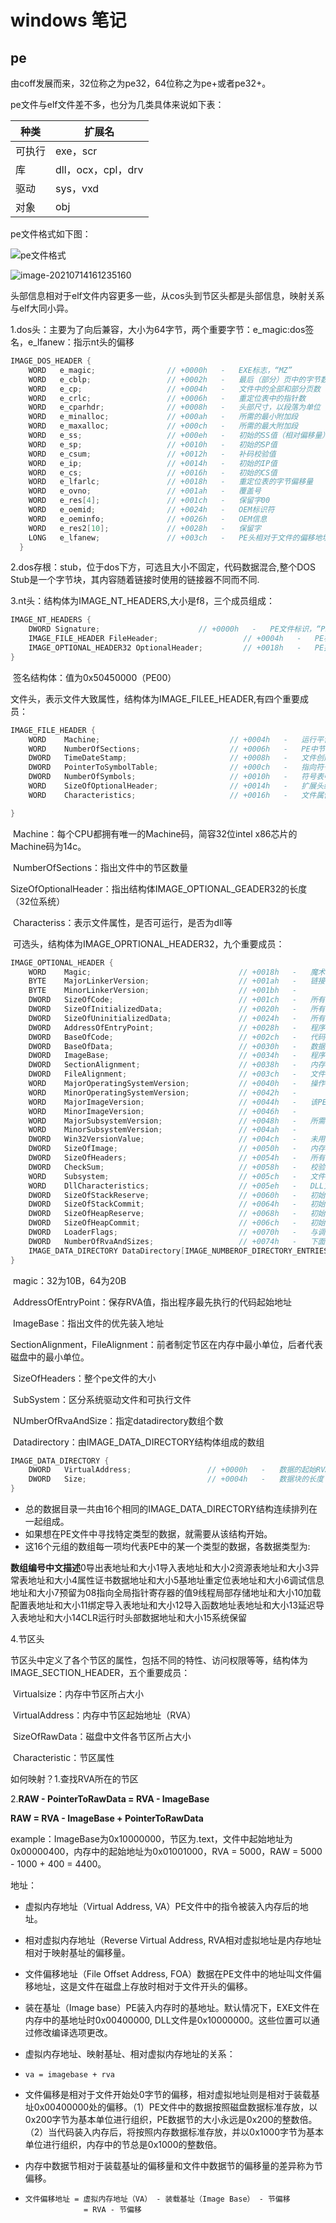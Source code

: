 # windows 笔记

## pe

由coff发展而来，32位称之为pe32，64位称之为pe+或者pe32+。

pe文件与elf文件差不多，也分为几类具体来说如下表：

| 种类   | 扩展名             |
| ------ | ------------------ |
| 可执行 | exe，scr           |
| 库     | dll，ocx，cpl，drv |
| 驱动   | sys，vxd           |
| 对象   | obj                |

pe文件格式如下图：

![pe文件格式](https://s3cunda.github.io/assets/post/pe文件格式.png)

![image-20210714161235160](https://s3cunda.github.io/assets/post/image-20210714161235160.png)

头部信息相对于elf文件内容更多一些，从cos头到节区头都是头部信息，映射关系与elf大同小异。

1.dos头：主要为了向后兼容，大小为64字节，两个重要字节：e_magic:dos签名，e_lfanew：指示nt头的偏移

```c
IMAGE_DOS_HEADER {
    WORD   e_magic;                // +0000h   -   EXE标志，“MZ”
    WORD   e_cblp;                 // +0002h   -   最后（部分）页中的字节数
    WORD   e_cp;                   // +0004h   -   文件中的全部和部分页数
    WORD   e_crlc;                 // +0006h   -   重定位表中的指针数
    WORD   e_cparhdr;              // +0008h   -   头部尺寸，以段落为单位
    WORD   e_minalloc;             // +000ah   -   所需的最小附加段
    WORD   e_maxalloc;             // +000ch   -   所需的最大附加段
    WORD   e_ss;                   // +000eh   -   初始的SS值（相对偏移量）
    WORD   e_sp;                   // +0010h   -   初始的SP值
    WORD   e_csum;                 // +0012h   -   补码校验值
    WORD   e_ip;                   // +0014h   -   初始的IP值
    WORD   e_cs;                   // +0016h   -   初始的CS值
    WORD   e_lfarlc;               // +0018h   -   重定位表的字节偏移量
    WORD   e_ovno;                 // +001ah   -   覆盖号
    WORD   e_res[4];               // +001ch   -   保留字00
    WORD   e_oemid;                // +0024h   -   OEM标识符
    WORD   e_oeminfo;              // +0026h   -   OEM信息
    WORD   e_res2[10];             // +0028h   -   保留字
    LONG   e_lfanew;               // +003ch   -   PE头相对于文件的偏移地址
  }
```



2.dos存根：stub，位于dos下方，可选且大小不固定，代码数据混合,整个DOS Stub是一个字节块，其内容随着链接时使用的链接器不同而不同.

3.nt头：结构体为IMAGE_NT_HEADERS,大小是f8，三个成员组成：

```c
IMAGE_NT_HEADERS {
    DWORD Signature;                      // +0000h   -   PE文件标识，“PE00”
    IMAGE_FILE_HEADER FileHeader;                   // +0004h   -   PE标准头
    IMAGE_OPTIONAL_HEADER32 OptionalHeader;         // +0018h   -   PE扩展头
}
```

​	签名结构体：值为0x50450000（PE00）

​	文件头，表示文件大致属性，结构体为IMAGE_FILEE_HEADER,有四个重要成员：

```c
IMAGE_FILE_HEADER {
    WORD    Machine;                             // +0004h   -   运行平台
    WORD    NumberOfSections;                    // +0006h   -   PE中节的数量
    DWORD   TimeDateStamp;                       // +0008h   -   文件创建日期和时间
    DWORD   PointerToSymbolTable;                // +000ch   -   指向符号表
    DWORD   NumberOfSymbols;                     // +0010h   -   符号表中的符号数量
    WORD    SizeOfOptionalHeader;                // +0014h   -   扩展头结构的长度
    WORD    Characteristics;                     // +0016h   -   文件属性

}
```



​		Machine：每个CPU都拥有唯一的Machine码，简容32位intel x86芯片的Machine码为14c。

​		NumberOfSections：指出文件中的节区数量

​		SizeOfOptionalHeader：指出结构体IMAGE_OPTIONAL_GEADER32的长度（32位系统）

​		Characteriss：表示文件属性，是否可运行，是否为dll等

​	可选头，结构体为IMAGE_OPRTIONAL_HEADER32，九个重要成员：

```c
IMAGE_OPTIONAL_HEADER {
    WORD    Magic;                                 // +0018h   -   魔术字107h = ROM Image，10bh = exe Image
    BYTE    MajorLinkerVersion;                    // +001ah   -   链接器版本号
    BYTE    MinorLinkerVersion;                    // +001bh   -   
    DWORD   SizeOfCode;                            // +001ch   -   所有含代码的节的总大小
    DWORD   SizeOfInitializedData;                 // +0020h   -   所有含已初始化数据的节的总大小
    DWORD   SizeOfUninitializedData;               // +0024h   -   所有含未初始化数据的节的大小
    DWORD   AddressOfEntryPoint;                   // +0028h   -   程序执行入口RVA
    DWORD   BaseOfCode;                            // +002ch   -   代码的节的起始RVA
    DWORD   BaseOfData;                            // +0030h   -   数据的节的起始RVA
    DWORD   ImageBase;                             // +0034h   -   程序的建议装载地址
    DWORD   SectionAlignment;                      // +0038h   -   内存中的节的对齐粒度
    DWORD   FileAlignment;                         // +003ch   -   文件中的节的对齐粒度
    WORD    MajorOperatingSystemVersion;           // +0040h   -   操作系统版本号
    WORD    MinorOperatingSystemVersion;           // +0042h   -   
    WORD    MajorImageVersion;                     // +0044h   -   该PE的版本号
    WORD    MinorImageVersion;                     // +0046h   -   
    WORD    MajorSubsystemVersion;                 // +0048h   -   所需子系统的版本号
    WORD    MinorSubsystemVersion;                 // +004ah   -   
    DWORD   Win32VersionValue;                     // +004ch   -   未用
    DWORD   SizeOfImage;                           // +0050h   -   内存中的整个PE映象尺寸
    DWORD   SizeOfHeaders;                         // +0054h   -   所有头+节表的大小
    DWORD   CheckSum;                              // +0058h   -   校验和
    WORD    Subsystem;                             // +005ch   -   文件的子系统
    WORD    DllCharacteristics;                    // +005eh   -   DLL文件特性
    DWORD   SizeOfStackReserve;                    // +0060h   -   初始化时的栈大小
    DWORD   SizeOfStackCommit;                     // +0064h   -   初始化时实际提交的栈大小
    DWORD   SizeOfHeapReserve;                     // +0068h   -   初始化时保留的堆大小
    DWORD   SizeOfHeapCommit;                      // +006ch   -   初始化时实际提交的堆大小
    DWORD   LoaderFlags;                           // +0070h   -   与调试有关
    DWORD   NumberOfRvaAndSizes;                   // +0074h   -   下面的数据目录结构的项目数量
    IMAGE_DATA_DIRECTORY DataDirectory[IMAGE_NUMBEROF_DIRECTORY_ENTRIES];     // 0078h   -   数据目录
}
```



​		magic：32为10B，64为20B

​		AddressOfEntryPoint：保存RVA值，指出程序最先执行的代码起始地址

​		ImageBase：指出文件的优先装入地址

​		SectionAlignment，FileAlignment：前者制定节区在内存中最小单位，后者代表磁盘中的最小单位。

​		SizeOfHeaders：整个pe文件的大小

​		SubSystem：区分系统驱动文件和可执行文件

​		NUmberOfRvaAndSize：指定datadirectory数组个数

​		Datadirectory：由IMAGE_DATA_DIRECTORY结构体组成的数组

```c
IMAGE_DATA_DIRECTORY {
    DWORD   VirtualAddress;                 // +0000h   -   数据的起始RVA
    DWORD   Size;                           // +0004h   -   数据块的长度
}
```

- 总的数据目录一共由16个相同的IMAGE_DATA_DIRECTORY结构连续排列在一起组成。
- 如果想在PE文件中寻找特定类型的数据，就需要从该结构开始。
- 这16个元组的数组每一项均代表PE中的某一个类型的数据，各数据类型为:

**数组编号中文描述**0导出表地址和大小1导入表地址和大小2资源表地址和大小3异常表地址和大小4属性证书数据地址和大小5基地址重定位表地址和大小6调试信息地址和大小7预留为08指向全局指针寄存器的值9线程局部存储地址和大小10加载配置表地址和大小11绑定导入表地址和大小12导入函数地址表地址和大小13延迟导入表地址和大小14CLR运行时头部数据地址和大小15系统保留



4.节区头

​	节区头中定义了各个节区的属性，包括不同的特性、访问权限等等，结构体为IMAGE_SECTION_HEADER，五个重要成员：

​	Virtualsize：内存中节区所占大小

​	VirtualAddress：内存中节区起始地址（RVA）

​	SizeOfRawData：磁盘中文件各节区所占大小

​	Characteristic：节区属性

如何映射？1.查找RVA所在的节区

2.**RAW - PointerToRawData = RVA - ImageBase**

**RAW = RVA - ImageBase + PointerToRawData**

example：ImageBase为0x10000000，节区为.text，文件中起始地址为0x00000400，内存中的起始地址为0x01001000，RVA = 5000，RAW = 5000 - 1000 + 400 = 4400。

地址：

- 虚拟内存地址（Virtual Address, VA）PE文件中的指令被装入内存后的地址。

- 相对虚拟内存地址（Reverse Virtual Address, RVA相对虚拟地址是内存地址相对于映射基址的偏移量。

- 文件偏移地址（File Offset Address, FOA）数据在PE文件中的地址叫文件偏移地址，这是文件在磁盘上存放时相对于文件开头的偏移。

- 装在基址（Image base）PE装入内存时的基地址。默认情况下，EXE文件在内存中的基地址时0x00400000, DLL文件是0x10000000。这些位置可以通过修改编译选项更改。

- 虚拟内存地址、映射基址、相对虚拟内存地址的关系：

- `va = imagebase + rva`

- 文件偏移是相对于文件开始处0字节的偏移，相对虚拟地址则是相对于装载基址0x00400000处的偏移。（1）PE文件中的数据按照磁盘数据标准存放，以0x200字节为基本单位进行组织，PE数据节的大小永远是0x200的整数倍。（2）当代码装入内存后，将按照内存数据标准存放，并以0x1000字节为基本单位进行组织，内存中的节总是0x1000的整数倍。

- 内存中数据节相对于装载基址的偏移量和文件中数据节的偏移量的差异称为节偏移。

- ```text
  文件偏移地址 = 虚拟内存地址（VA） - 装载基址（Image Base） - 节偏移 
               = RVA - 节偏移
  ```

